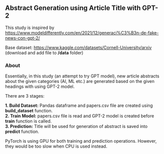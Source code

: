 ## Abstract Generation using Article Title with GPT-2

This study is inspired by https://www.modeldifferently.com/en/2021/12/generaci%C3%B3n-de-fake-news-con-gpt-2/ 

Base dataset: https://www.kaggle.com/datasets/Cornell-University/arxiv (download and add file to **/data** folder)

### About

Essentially, in this study (an attempt to try GPT model), new article abstracts about the given categories (AI, ML etc.) are generated based on the given headings with using GPT-2 model.

There are 3 stages:

**1. Build Dataset:** Pandas dataframe and papers.csv file are created using **build_dataset** function. <br>
**2. Train Model:** papers.csv file is read and GPT-2 model is created before **train** function is called. <br>
**3. Prediction:** Title will be used for generation of abstract is saved into **predict** function.

PyTorch is using GPU for both training and prediction operations. However, they would be too slow when CPU is used instead.

